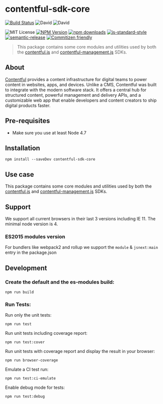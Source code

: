 contentful-sdk-core
===================

[![Build Status](https://travis-ci.org/contentful/contentful-sdk-core.svg?branch=master)](https://travis-ci.org/contentful/contentful-sdk-core) ![David](https://img.shields.io/david/contentful/contentful-sdk-core.svg) ![David](https://img.shields.io/david/dev/contentful/contentful-sdk-core.svg)

![MIT License](https://img.shields.io/badge/license-MIT-blue.svg) [![NPM Version](https://img.shields.io/npm/v/contentful-sdk-core.svg)](https://www.npmjs.com/package/contentful-sdk-core) [![npm downloads](https://img.shields.io/npm/dm/contentful-management.svg)](http://npm-stat.com/charts.html?package=contentful-management) [![js-standard-style](https://img.shields.io/badge/code%20style-standard-brightgreen.svg?style=flat)](https://github.com/feross/standard) [![semantic-release](https://img.shields.io/badge/%F0%9F%93%A6%F0%9F%9A%80-semantic--release-e10079.svg)](https://github.com/semantic-release/semantic-release) [![Commitizen friendly](https://img.shields.io/badge/commitizen-friendly-brightgreen.svg)](http://commitizen.github.io/cz-cli/)

> This package contains some core modules and utilities used by both the [contentful.js](https://github.com/contentful/contentful.js) and [contentful-management.js](https://github.com/contentful/contentful-management.js) SDKs.

About
-----

[Contentful](https://www.contentful.com) provides a content infrastructure for digital teams to power content in websites, apps, and devices. Unlike a CMS, Contentful was built to integrate with the modern software stack. It offers a central hub for structured content, powerful management and delivery APIs, and a customizable web app that enable developers and content creators to ship digital products faster.

Pre-requisites
--------------

-   Make sure you use at least Node 4.7

Installation
------------

    npm install --saveDev contentful-sdk-core

Use case
--------

This package contains some core modules and utilities used by both the [contentful.js](https://github.com/contentful/contentful.js) and [contentful-management.js](https://github.com/contentful/contentful-management.js) SDKs.

Support
-------

We support all current browsers in their last 3 versions including IE 11. The minimal node version is 4.

### ES2015 modules version

For bundlers like webpack2 and rollup we support the `module` & `jsnext:main` entry in the package.json

Development
-----------

### Create the default and the es-modules build:

    npm run build

### Run Tests:

Run only the unit tests:

    npm run test

Run unit tests including coverage report:

    npm run test:cover

Run unit tests with coverage report and display the result in your browser:

    npm run browser-coverage

Emulate a CI test run:

    npm run test:ci-emulate

Enable debug mode for tests:

    npm run test:debug
